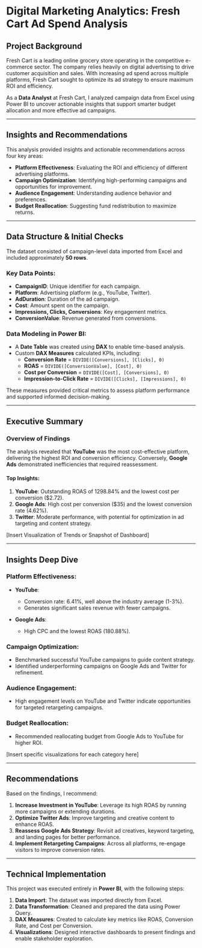 # **Digital Marketing Analytics: Fresh Cart Ad Spend Analysis**  

## **Project Background**  
Fresh Cart is a leading online grocery store operating in the competitive e-commerce sector. The company relies heavily on digital advertising to drive customer acquisition and sales. With increasing ad spend across multiple platforms, Fresh Cart sought to optimize its ad strategy to ensure maximum ROI and efficiency.  

As a **Data Analyst** at Fresh Cart, I analyzed campaign data from Excel using Power BI to uncover actionable insights that support smarter budget allocation and more effective ad campaigns.  

---

## **Insights and Recommendations**  
This analysis provided insights and actionable recommendations across four key areas:  
- **Platform Effectiveness**: Evaluating the ROI and efficiency of different advertising platforms.  
- **Campaign Optimization**: Identifying high-performing campaigns and opportunities for improvement.  
- **Audience Engagement**: Understanding audience behavior and preferences.  
- **Budget Reallocation**: Suggesting fund redistribution to maximize returns.  

---

## **Data Structure & Initial Checks**  
The dataset consisted of campaign-level data imported from Excel and included approximately **50 rows**.  

### **Key Data Points**:  
- **CampaignID**: Unique identifier for each campaign.  
- **Platform**: Advertising platform (e.g., YouTube, Twitter).  
- **AdDuration**: Duration of the ad campaign.  
- **Cost**: Amount spent on the campaign.  
- **Impressions, Clicks, Conversions**: Key engagement metrics.  
- **ConversionValue**: Revenue generated from conversions.  

### **Data Modeling in Power BI**:  
- A **Date Table** was created using **DAX** to enable time-based analysis.  
- Custom **DAX Measures** calculated KPIs, including:  
  - **Conversion Rate** = `DIVIDE([Conversions], [Clicks], 0)`  
  - **ROAS** = `DIVIDE([ConversionValue], [Cost], 0)`  
  - **Cost per Conversion** = `DIVIDE([Cost], [Conversions], 0)`  
  - **Impression-to-Click Rate** = `DIVIDE([Clicks], [Impressions], 0)`  

These measures provided critical metrics to assess platform performance and supported informed decision-making.

---

## **Executive Summary**  
### **Overview of Findings**  
The analysis revealed that **YouTube** was the most cost-effective platform, delivering the highest ROI and conversion efficiency. Conversely, **Google Ads** demonstrated inefficiencies that required reassessment.  

#### **Top Insights**:  
1. **YouTube**: Outstanding ROAS of 1298.84% and the lowest cost per conversion ($2.72).  
2. **Google Ads**: High cost per conversion ($35) and the lowest conversion rate (4.62%).  
3. **Twitter**: Moderate performance, with potential for optimization in ad targeting and content strategy.  

[Insert Visualization of Trends or Snapshot of Dashboard]  

---

## **Insights Deep Dive**  

### **Platform Effectiveness**:  
- **YouTube**:  
  - Conversion rate: 6.41%, well above the industry average (1-3%).  
  - Generates significant sales revenue with fewer campaigns.  

- **Google Ads**:  
  - High CPC and the lowest ROAS (180.88%).  

### **Campaign Optimization**:  
- Benchmarked successful YouTube campaigns to guide content strategy.  
- Identified underperforming campaigns on Google Ads and Twitter for refinement.  

### **Audience Engagement**:  
- High engagement levels on YouTube and Twitter indicate opportunities for targeted retargeting campaigns.  

### **Budget Reallocation**:  
- Recommended reallocating budget from Google Ads to YouTube for higher ROI.  

[Insert specific visualizations for each category here]  

---

## **Recommendations**  
Based on the findings, I recommend:  
1. **Increase Investment in YouTube**: Leverage its high ROAS by running more campaigns or extending durations.  
2. **Optimize Twitter Ads**: Improve targeting and creative content to enhance ROAS.  
3. **Reassess Google Ads Strategy**: Revisit ad creatives, keyword targeting, and landing pages for better performance.  
4. **Implement Retargeting Campaigns**: Across all platforms, re-engage visitors to improve conversion rates.  

---

## **Technical Implementation**  
This project was executed entirely in **Power BI**, with the following steps:  
1. **Data Import**: The dataset was imported directly from Excel.  
2. **Data Transformation**: Cleaned and prepared the data using Power Query.  
3. **DAX Measures**: Created to calculate key metrics like ROAS, Conversion Rate, and Cost per Conversion.  
4. **Visualizations**: Designed interactive dashboards to present findings and enable stakeholder exploration. 
